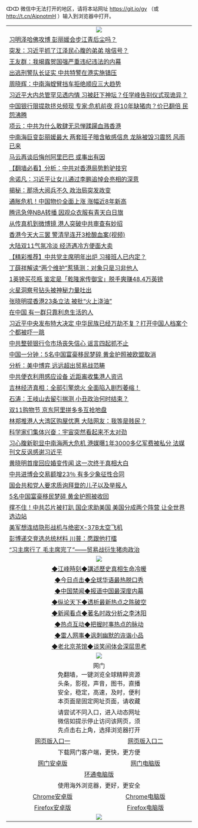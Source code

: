 ↀↀ 微信中无法打开的地区，请将本站网址 https://git.io/gy （或 http://t.cn/AipnotmH ）输入到浏览器中打开。 

 <table>

  <tr>
    <td colspan="2" align=center><img src="https://cdn.jsdelivr.net/gh/gyoupiodf/im1/20190822-2.jpg"></td>
 </tr>
<tr><td colspan="2" align="left"><a href="https://xball.casa/oo.aspx?name=c975560&key=eqxowaguscvmxdgc&from=gy">习明泽哈佛攻博 彭丽媛会步江青后尘吗？</a></td></tr>
<tr><td colspan="2" align="left"><a href="https://xball.casa/oo.aspx?name=c1093524&key=eqxowaguscvmxdgc&from=gy">突发：习近平抓了江泽民心腹的弟弟 啥信号？</a></td></tr>
<tr><td colspan="2" align="left"><a href="https://xball.casa/oo.aspx?name=c1093556&key=eqxowaguscvmxdgc&from=gy">王友群：我揭露贺国强严重违纪违法的内幕</a></td></tr>
<tr><td colspan="2" align="left"><a href="https://xball.casa/oo.aspx?name=c1093599&key=eqxowaguscvmxdgc&from=gy">出逃刑警队长证实 中共特警在港实施镇压</a></td></tr>
<tr><td colspan="2" align="left"><a href="https://xball.casa/oo.aspx?name=c1093597&key=eqxowaguscvmxdgc&from=gy">周晓辉：中南海螳臂挡车拒绝顺应三大趋势</a></td></tr>
<tr><td colspan="2" align="left"><a href="https://xball.casa/oo.aspx?name=c1093530&key=eqxowaguscvmxdgc&from=gy">习近平大内总管罕见透内情 习被赶下神坛？任学峰告别仪式现诡异？</a></td></tr>
<tr><td colspan="2" align="left"><a href="https://xball.casa/oo.aspx?name=c1093551&key=eqxowaguscvmxdgc&from=gy">中国银行限提款挤兑频现 专家:危机前夜 将10年缺猪肉？价已翻倍 民怨沸腾</a></td></tr>
<tr><td colspan="2" align="left"><a href="https://xball.casa/oo.aspx?name=c1093601&key=eqxowaguscvmxdgc&from=gy">项云：中共为什么敢肆无忌惮蹂躏血溅香港</a></td></tr>
<tr><td colspan="2" align="left"><a href="https://xball.casa/oo.aspx?name=c975296&key=eqxowaguscvmxdgc&from=gy">中南海巨变彭丽媛最大 两套班子暗含敏感信息 龙脉被毁习震怒 风雨已来</a></td></tr>
<tr><td colspan="2" align="left"><a href="https://xball.casa/oo.aspx?name=c1093560&key=eqxowaguscvmxdgc&from=gy">马云再谈后悔创阿里巴巴 或事出有因</a></td></tr>
<tr><td colspan="2" align="left"><a href="https://xball.casa/oo.aspx?name=c1093343&key=eqxowaguscvmxdgc&from=gy">【翻墙必看】分析：中共对香港局势黔驴技穷</a></td></tr>
<tr><td colspan="2" align="left"><a href="https://xball.casa/oo.aspx?name=c1056228&key=eqxowaguscvmxdgc&from=gy">余诺凡：习近平让女儿通过李鹏追悼会亮相的深意</a></td></tr>
<tr><td colspan="2" align="left"><a href="https://xball.casa/oo.aspx?name=c1093498&key=eqxowaguscvmxdgc&from=gy">揭秘：那场大阅兵不久 政治局突发政变</a></td></tr>
<tr><td colspan="2" align="left"><a href="https://xball.casa/oo.aspx?name=c1093580&key=eqxowaguscvmxdgc&from=gy">通胀危机！中国物价全面上涨 涨幅近8年新高</a></td></tr>
<tr><td colspan="2" align="left"><a href="https://xball.casa/oo.aspx?name=c1093559&key=eqxowaguscvmxdgc&from=gy">腾讯急停NBA转播 因观众衣服有青天白日旗</a></td></tr>
<tr><td colspan="2" align="left"><a href="https://xball.casa/oo.aspx?name=c1093585&key=eqxowaguscvmxdgc&from=gy">从传真机到微博镜 港人突破中共审查有妙招</a></td></tr>
<tr><td colspan="2" align="left"><a href="https://xball.casa/oo.aspx?name=c1093621&key=eqxowaguscvmxdgc&from=gy">香港今天大三罢 警清早连开3枪酿血案(视频)</a></td></tr>
<tr><td colspan="2" align="left"><a href="https://xball.casa/oo.aspx?name=c1093586&key=eqxowaguscvmxdgc&from=gy">大陆双11气氛冷淡 经济遇冷方便面大卖</a></td></tr>
<tr><td colspan="2" align="left"><a href="https://xball.casa/oo.aspx?name=c1093429&key=eqxowaguscvmxdgc&from=gy">【精彩推荐】中共党主席明年出炉 习接班人已内定？</a></td></tr>
<tr><td colspan="2" align="left"><a href="https://xball.casa/oo.aspx?name=c1093600&key=eqxowaguscvmxdgc&from=gy">丁薛祥解读“两个维护”惹猜测：对象只是习非他人</a></td></tr>
<tr><td colspan="2" align="left"><a href="https://xball.casa/oo.aspx?name=c1093581&key=eqxowaguscvmxdgc&from=gy">1英镑买花瓶 鉴定是「乾隆家传御宝」脱手爽赚48.4万英镑</a></td></tr>
<tr><td colspan="2" align="left"><a href="https://xball.casa/oo.aspx?name=c1093542&key=eqxowaguscvmxdgc&from=gy">火星洞察号钻头被神秘力量吐出</a></td></tr>
<tr><td colspan="2" align="left"><a href="https://xball.casa/oo.aspx?name=c1093595&key=eqxowaguscvmxdgc&from=gy">张晓明提香港23条立法 被批“火上浇油”</a></td></tr>
<tr><td colspan="2" align="left"><a href="https://xball.casa/oo.aspx?name=c1093537&key=eqxowaguscvmxdgc&from=gy">在中国 有一群只靠利息生活的人</a></td></tr>
<tr><td colspan="2" align="left"><a href="https://xball.casa/oo.aspx?name=c1092556&key=eqxowaguscvmxdgc&from=gy">习近平中央发布特大决定 中华民族已经万劫不复？打开中国人档案个个都被吓一跳</a></td></tr>
<tr><td colspan="2" align="left"><a href="https://xball.casa/oo.aspx?name=c1093544&key=eqxowaguscvmxdgc&from=gy">中共整顿银行令市场丧失信心 谣言四起抓不止</a></td></tr>
<tr><td colspan="2" align="left"><a href="https://xball.casa/oo.aspx?name=c1093568&key=eqxowaguscvmxdgc&from=gy">中国一分钟：5名中国富豪移民梦碎 黄金护照被欧盟取消</a></td></tr>
<tr><td colspan="2" align="left"><a href="https://xball.casa/oo.aspx?name=c1093587&key=eqxowaguscvmxdgc&from=gy">分析：美中博弈 远远超出贸易战范畴</a></td></tr>
<tr><td colspan="2" align="left"><a href="https://xball.casa/oo.aspx?name=c1093582&key=eqxowaguscvmxdgc&from=gy">中共便衣利用感应设备 近距离收集港人资讯</a></td></tr>
<tr><td colspan="2" align="left"><a href="https://xball.casa/oo.aspx?name=c1093539&key=eqxowaguscvmxdgc&from=gy">吉林经济真相：全部引擎熄火 全面陷入剧烈萎缩！</a></td></tr>
<tr><td colspan="2" align="left"><a href="https://xball.casa/oo.aspx?name=c830147&key=eqxowaguscvmxdgc&from=gy">石涛：王岐山去留引揣测 小丑政治何时结束？</a></td></tr>
<tr><td colspan="2" align="left"><a href="https://xball.casa/oo.aspx?name=c1093567&key=eqxowaguscvmxdgc&from=gy">双11购物节 京东阿里拼多多互抢地盘</a></td></tr>
<tr><td colspan="2" align="left"><a href="https://xball.casa/oo.aspx?name=c1093578&key=eqxowaguscvmxdgc&from=gy">林郑推港人大湾区购屋优惠 大陆网友：我等是贱民？</a></td></tr>
<tr><td colspan="2" align="left"><a href="https://xball.casa/oo.aspx?name=c1093219&key=eqxowaguscvmxdgc&from=gy">科学家们集体兴奋：宇宙突然看起来不太对劲</a></td></tr>
<tr><td colspan="2" align="left"><a href="https://xball.casa/oo.aspx?name=c1093222&key=eqxowaguscvmxdgc&from=gy">习心腹新职显中南海两大危机 港媒曝1年3000多亿军费被私分 法媒刊文反讽感谢习近平</a></td></tr>
<tr><td colspan="2" align="left"><a href="https://xball.casa/oo.aspx?name=c1093614&key=eqxowaguscvmxdgc&from=gy">黄晓明首度回应婚变传闻 这一次终于真相大白</a></td></tr>
<tr><td colspan="2" align="left"><a href="https://xball.casa/oo.aspx?name=c1093603&key=eqxowaguscvmxdgc&from=gy">中共进博会交易额增23％ 有多少象征性合同</a></td></tr>
<tr><td colspan="2" align="left"><a href="https://xball.casa/oo.aspx?name=c1093584&key=eqxowaguscvmxdgc&from=gy">国会共和党人要求质询拜登的儿子以及举报人</a></td></tr>
<tr><td colspan="2" align="left"><a href="https://xball.casa/oo.aspx?name=c1093572&key=eqxowaguscvmxdgc&from=gy">5名中国富豪移民梦碎 黄金护照被收回</a></td></tr>
<tr><td colspan="2" align="left"><a href="https://xball.casa/oo.aspx?name=c1093570&key=eqxowaguscvmxdgc&from=gy">撑不住！中共芯片被打趴 国企求助美国 美国分成两个阵营 让全世界选边站</a></td></tr>
<tr><td colspan="2" align="left"><a href="https://xball.casa/oo.aspx?name=c1093549&key=eqxowaguscvmxdgc&from=gy">美军想连结隐形战机与绝密X-37B太空飞机</a></td></tr>
<tr><td colspan="2" align="left"><a href="https://xball.casa/oo.aspx?name=c1093547&key=eqxowaguscvmxdgc&from=gy">彭博递交竞选总统材料 川普：愿跟他打擂</a></td></tr>
<tr><td colspan="2" align="left"><a href="https://xball.casa/oo.aspx?name=c1093118&key=eqxowaguscvmxdgc&from=gy">“习主席行了 毛主席完了”——贸易战衍生猪肉政治</a></td></tr>

 <tr>
   <td colspan="2" align=center><img src="https://cdn.jsdelivr.net/gh/gyoupiodf/im1/jf-1.jpg"></td>
  </tr>
   <tr>
   <td colspan="2" align=center> 
<a href="https://xball.casa/oo.aspx?name=c922850&key=eqxowaguscvmxdgc&from=gy&tag=9877">◆江峰時刻◆講述歷史真相生命冷暖</a><br/>
    </td>
  </tr>
   <tr>
   <td colspan="2" align=center> 
<a href="https://xball.casa/oo.aspx?name=c816850&key=eqxowaguscvmxdgc&from=gy&tag=9877">◆今日点击◆全球华语最热脱口秀</a><br/>
    </td>
  </tr>
  <tr>
  <td colspan="2" align=center>
<a href="https://xball.casa/oo.aspx?name=c816860&key=eqxowaguscvmxdgc&from=gy&tag=99733110">◆中国禁闻◆报道中国最深度内幕</a><br/>
   </tr>
  <tr>
     <td colspan="2" align=center>
<a href="https://xball.casa/oo.aspx?name=c816855&key=eqxowaguscvmxdgc&from=gy&tag=997110">◆纵论天下◆透析最新热点之陈破空</a><br/>
   </tr>
   <tr>
      <td colspan="2" align=center>
<a href="https://xball.casa/oo.aspx?name=c838308&key=eqxowaguscvmxdgc&from=gy&tag=9973110">◆新闻看点◆著名时政分析之李沐阳</a><br/>
   </tr>
   <tr>
     <td colspan="2" align=center>
<a href="https://xball.casa/oo.aspx?name=c816852&key=eqxowaguscvmxdgc&from=gy&tag=9733110">◆热点互动◆把握时事热点的脉动</a><br/>
   </tr>
   <tr>
      <td colspan="2" align=center>
<a href="https://xball.casa/oo.aspx?name=c816694&key=eqxowaguscvmxdgc&from=gy&tag=93310">◆雷人网事◆讽刺幽默的诙谐小品</a><br/>
   </tr>
   <tr>
    <td colspan="2" align=center>
<a href="https://xball.casa/oo.aspx?name=c816650&key=eqxowaguscvmxdgc&from=gy&tag=9973110">◆老北京茶馆◆谈笑间体会深层思考</a><br/>
   </tr>
 <tr>
    <td colspan="2" align="center"><img src="https://gitlab.com/ogate2/up/raw/master/_/oGate65.jpg"/></td>
  </tr>
  <tr>
    <td colspan="2" align="center">网门<br/>免翻墙，一键浏览全球精粹资源<br/>头条，影视，声音，图书，直播<br/>安全，稳定，高速，及时，便利<br/>本页面是固定网址页面，请收藏</td>
  <tr>
  <tr>
    <td colspan="2" align="center">请尝试不同入口，进入动态网址<br/>微信如提示停止访问该网页，须<br/>先点击右上角，选择浏览器打开</td>
  <tr>
  <tr>
    <td align="center"><a href="https://gl.githack.com/ofile/up/raw/master/showm.htm">网页版入口一</a></td>
    <td align="center"><a href="https://lijcxlvzmlxs.xroot.pw/oo.aspx?key=mvmsehdxxcbsukzw&from=gy">网页版入口二</a></td>
  </tr>
  <tr>
    <td colspan="2" align="center">下载网门客户端，更快，更方便</td>
  <tr>
  <tr>
    <td align="center"><a href="https://gitlab.com/ogate2/up/raw/master/_/oGatea.apk">网门安卓版</a></td>
    <td align="center"><a href="https://gitlab.com/ogate2/up/raw/master/_/oGate.zip">网门电脑版</a></td>
  </tr>
  <tr>
    <td colspan="2" align="center"><a href="https://gitlab.com/ogate2/up/raw/master/_/oPipe.zip">环通电脑版</a></td>
  </tr>
  <tr>
    <td colspan="2" align="center">使用海外浏览器，更好，更安全</td>
  <tr>
  <tr>
    <td align="center"><a href="https://gitlab.com/ogate2/up/raw/master/_/Chrome.apk">Chrome安卓版</a></td>
    <td align="center"><a href="https://gitlab.com/ogate2/up/raw/master/_/Chrome.zip">Chrome电脑版</a></td>
  </tr>
  <tr>
    <td align="center"><a href="https://gitlab.com/ogate2/up/raw/master/_/Firefox.apk">Firefox安卓版</a></td>
    <td align="center"><a href="https://gitlab.com/ogate2/up/raw/master/_/Firefox.zip">Firefox电脑版</a></td>
  </tr>
  <tr>
    <td colspan="2" align="center"><img src="https://gitlab.com/ogate2/up/raw/master/_/oGate640.jpg"/></td>
  </tr>
</table>

